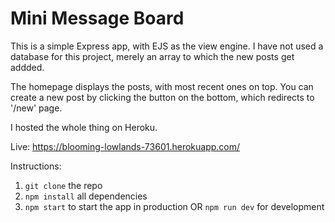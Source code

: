 # Mini Message Board

This is a simple Express app, with EJS as the view engine. I have not used a database for this project, merely an array to which the new posts get addded.

The homepage displays the posts, with most recent ones on top. You can create a new post by clicking the button on the bottom, which redirects to '/new' page.

I hosted the whole thing on Heroku.

Live: https://blooming-lowlands-73601.herokuapp.com/

Instructions:
1. `git clone` the repo
2. `npm install` all dependencies
3. `npm start` to start the app in production OR `npm run dev` for development
